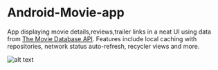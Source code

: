 # Android-Movie-app
App displaying movie details,reviews,trailer links in a neat UI using data from [The Movie Database API](https://www.themoviedb.org/). Features include local caching with repositories, network status auto-refresh, recycler views and more.

![alt text](https://i.imgur.com/Iz3SLml.png)
